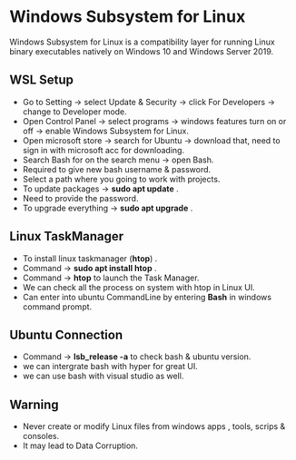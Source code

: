 # Windows Subsystem for Linux 
Windows Subsystem for Linux is a compatibility layer for running Linux binary executables natively on Windows 10 and Windows Server 2019.

## WSL Setup 
- Go to Setting -> select Update & Security -> click For Developers -> change to Developer mode.
- Open Control Panel -> select programs -> windows features turn on or off -> enable Windows Subsystem for Linux.
- Open microsoft store -> search for Ubuntu -> download that, need to sign in with microsoft acc for downloading.
- Search Bash for on the search menu -> open Bash.
- Required to give new bash username & password.
- Select a path where you going to work with projects.
- To update packages -> **sudo apt update** .
- Need to provide the password.
- To upgrade everything -> **sudo apt upgrade** .

## Linux TaskManager
- To install linux taskmanager (**htop**) .
- Command -> **sudo apt install htop** .
- Command -> **htop** to launch the Task Manager.
- We can check all the process on system with htop in Linux UI.
- Can enter into ubuntu CommandLine by entering **Bash** in windows command prompt.

## Ubuntu Connection
- Command -> **lsb_release -a** to check bash & ubuntu version.
-   we can intergrate bash with hyper for great UI.
-   we can use bash with visual studio as well.


## Warning
- Never create or modify Linux files from windows apps , tools, scrips & consoles.
- It may lead to Data Corruption.